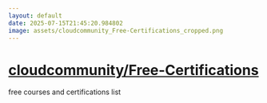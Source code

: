 ```yaml
---
layout: default
date: 2025-07-15T21:45:20.984802
image: assets/cloudcommunity_Free-Certifications_cropped.png
---
```


# [cloudcommunity/Free-Certifications](https://github.com/cloudcommunity/Free-Certifications)

free courses and certifications list
